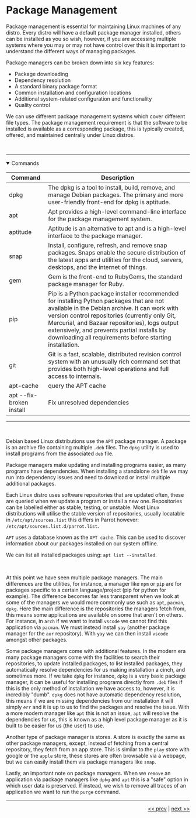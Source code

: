 # Package Management

Package management is essential for maintaining Linux machines of any distro.
Every distro will have a default package manager installed, others can be installed
as you so wish, however, if you are accessing multiple systems where you may or may not have control over this it is important to understand the different ways of managing packages.

Package managers can be broken down into six key features:

- Package downloading
- Dependency resolution
- A standard binary package format
- Common installation and configuration locations
- Additional system-related configuration and functionality
- Quality control

We can use different package management systems which cover different file types. The package management requirement is that the software to be installed is available as a corresponding package, this is typically created, offered, and maintained centrally under Linux distros.

<br />

___

<details open>
<summary>Commands</summary>

<div align="center">

| Command | Description |
| --- | --- |
| dpkg | The dpkg is a tool to install, build, remove, and manage Debian packages. The primary and more user-friendly front-end for dpkg is aptitude. |
| apt | Apt provides a high-level command-line interface for the package management system. |
| aptitude	| Aptitude is an alternative to apt and is a high-level interface to the package manager. |
| snap	| Install, configure, refresh, and remove snap packages. Snaps enable the secure distribution of the latest apps and utilities for the cloud, servers, desktops, and the internet of things. |
| gem | Gem is the front-end to RubyGems, the standard package manager for Ruby. |
| pip | Pip is a Python package installer recommended for installing Python packages that are not available in the Debian archive. It can work with version control repositories (currently only Git, Mercurial, and Bazaar repositories), logs output extensively, and prevents partial installs by downloading all requirements before starting installation. |
| git | Git is a fast, scalable, distributed revision control system with an unusually rich command set that provides both high-level operations and full access to internals. |
| apt-cache | query the APT cache |
| apt --fix-broken install | Fix unresolved dependencies |

___

</div>

</details>

<br />

Debian based Linux distributions use the `APT` package manager. A package is an archive file containing multiple `.deb` files. The `dpkg` utility is used to install programs from the associated `deb` file.

Package managers make updating and installing programs easier, as many programs have dependencies. When installing a standalone `deb` file we may run into dependency issues and need to download or install multiple additional packages.

Each Linux distro uses software repositories that are updated often, these are queried when we update a program or install a new one. Repositories can be labelled either as stable, testing, or unstable. Most Linux distributions will utilise the stable version of repositories, usually locatable in `/etc/apt/sources.list` this differs in Parrot however: `/etc/apt/sources.list.d/parrot.list`.

`APT` uses a database known as the `APT cache`. This can be used to discover information about our packages installed on our system offline.

We can list all installed packages using: `apt list --installed`.

<br />

At this point we have seen multiple package managers. The main differences are the utilities, for instance, a manager like `npm` or `pip` are for packages specific to a certain language/project (pip for python for example). The difference becomes far less transparent when we look at some of the managers we would more commonly use such as `apt`, `pacman`, `dpkg`. Here the main difference is the repositories the managers fetch from, this means some applications are available on some that aren't on others. For instance, in `arch` if we want to install `vscode` we cannot find this application via `pacman`. We must instead install `yay` (another package manager for the `aur` repository). With `yay` we can then install `vscode` amongst other packages.

Some package managers come with additional features. In the modern era many package managers come with the facilities to search their repositories, to update installed packages, to list installed packages, they automatically resolve dependencies for us making installation a cinch, and sometimes more. If we take `dpkg` for instance, `dpkg` is a very basic package manager, it can be useful for installing programs directly from `.deb` files if this is the only method of installation we have access to, however, it is incredibly "dumb". `dpkg` does not have automatic dependency resolution, this means if we are missing dependencies from our installation it will simply `err` and it is up to us to find the packages and resolve the issue. With a more modern manager like `apt` this is not an issue, `apt` will resolve the dependencies for us, this is known as a high level package manager as it is built to be easier for us (the user) to use.

Another type of package manager is stores. A store is exactly the same as other package managers, except, instead of fetching from a central repository, they fetch from an app store. This is similar to the `play` store with google or the `apple` store, these stores are often browsable via a webpage, but we can easily install them via package managers like `snap`.

Lastly, an important note on package managers. When we `remove` an application via package managers like `dpkg` and `apt` this is a "safe" option in which user data is preserved. If instead, we wish to remove all traces of an application we want to run the `purge` command.

___

<div align="right">

[<< prev](./10_userManagement.md) | [next >>](./)
</div>